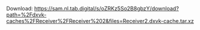 Download: https://sam.nl.tab.digital/s/oZRKz5So2B8gbzY/download?path=%2Fdxvk-caches%2FReceiver%2FReceiver%202&files=Receiver2.dxvk-cache.tar.xz
